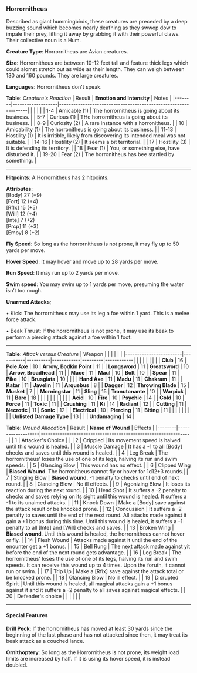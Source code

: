 ### Horrornitheus
Described as giant hummingbirds, these creatures are preceded by a deep buzzing sound which becomes nearly deafning as they swwop dow to impale their prey, lifting it away by grabbing it with their powerful claws. Their collective noun is a Hum.

**Creature Type**: Horrornitheus are Avian creatures.

**Size**: Horrornitheus are between 10-12 feet tall and feature thick legs which could alomst stretch out as wide as their length. They can weigh between 130 and 160 pounds. They are large creatures.

**Languages**: Horrornitheus don't speak.

**Table**: *Creature's Reaction*
| Result | **Emotion and Intensity** | Notes        |
|--------|-------------------|----------------------------------------------------------------|
|        |                                                |                                   |
|   1-4  | Amicable (1) | The horrornitheus is going about its business. |
|   5-7  | Curious (1)  | THe horrornitheus is going about its business. |
|  8-9   | Curiosity (2)     | A rare instance with a horronitheus. |
|   10   | Amicability (1)  | The horronitheus is going about its business. |
|  11-13 | Hostility (1) | It is irritible, likely from discovering its intended meal was not suitable. |
|  14-16 | Hostility (2) | It seems a bit territorial. |
|   17   | Hostility (3) | It is defending its territory. |
|   18   | Fear (1)     | You, or something else, have disturbed it. |
|  19-20 | Fear (2)     | The horronitheus has bee startled by something. |

-----

**Hitpoints**: A Horrornitheus has 2 hitpoints.

**Attributes**:  
[Body] 27 (+9)  
[Fort] 12 (+4)  
[Rflx] 15 (+5)  
[Will] 12 (+4)  
[Inte] 7 (+2)  
[Prcp] 11 (+3)  
[Empy] 8 (+2)  

**Fly Speed**: So long as the horrornitheus is not prone, it may fly up to 50 yards per move.

**Hover Speed**: It may hover and move up to 28 yards per move.

**Run Speed**: It may run up to 2 yards per move.

**Swim speed**: You may swim up to 1 yards per move, presuming the water isn’t too rough.

**Unarmed Attacks**;

 • Kick: The horrornitheus may use its leg a foe within 1 yard. This is a melee force attack.

 • Beak Thrust: If the horrornitheus is not prone, it may use its beak to perform a piercing attack against a foe within 1 foot.

---------------------

**Table**: *Attack versus Creature*
| Weapon                 |          |            |         |            |         |
|------------------------|-----------|----------|------------|---------|------------|
|                        |          |            |         |            |         |
| **Club**                   | 16    | **Pole Axe**      | 10     | **Arrow, Bodkin Point**  | 11 |
| **Longsword**              | 11    | **Greatsword**    | 10     | **Arrow, Broadhead**     | 11 |
| **Mace**                   | 11    | **Maul**          | 10     | **Bolt**                 | 10 |
| **Spear**                  | 11    | **Pike**          | 10     | **Brusgiata** | 10     |  |     |
| **Hand Axe**               | 11    | **Madu** | 11     | **Chakram** | 11    |
| **Katar**                  | 11    | **Javelin**       | 11    | **Arquebus** | 8    |
| **Dagger**                 | 12    | **Throwing Blade** | 15   | **Musket** | 7    |
| **Morningstar**            | 11    | **Sling**         | 15    | **Tronutonante** | 10    |
| **Warpick**                | 11    | **Bare**       | 18 |  |     |
|                        |           |          |            |         |            |
| **Acid**                   | 10     | **Fire**          | 10     | **Psychic** | 14     |
| **Cold**                   | 10     | **Force**         | 11     | **Toxic**  | 11     |
| **Crushing**               | 11     | **Ki**            | 14     | **Radiant** | 12     |
| **Cutting**                | 11     | **Necrotic**      | 11     | **Sonic** | 12    |
| **Electrical**             | 10     | **Piercing**      | 11     | **Biting** | 11    |
|                        |           |          |            |         |            |
| **Unlisted Damage Type** | 13 |    |     | **Undamaging** | 14 |

**Table**: *Wound Allocation*
| Result | **Name of Wound** | Effects                                                        |
|--------|-------------------|----------------------------------------------------------------|
|   1    | Attacker's Choice |                                                                |
|   2    | Crippled          | Its movement speed is halved until this wound is healed.      |
|   3    | Muscle Damage     | It has a -1 to all [Body] checks and saves until this wound is healed. |
|   4    | Leg Break       | The horrornitheus' loses the use of one of its legs, halving its run and swim speeds. |
|   5    | Glancing Blow      | This wound has no effect. |
|   6    | Clipped Wing    | **Biased Wound**. The horronitheus cannot fly or hover for 1d12+3 rounds.|
|   7    | Stinging Blow    | **Biased wound**. -1 penalty to checks until end of next round. |
|   8    | Glancing Blow     | No ill effects.                                     |
|   9    | Agonizing Blow     | It loses its reaction during the next round. |
|   10   | Head Shot        | It suffers a -2 penalty to checks and saves relying on its sight until this wound is healed. It suffers a -1 to its unaimed attacks. |
|   11   | Knock Down        | Make a [Body] save against the attack result or be knocked prone. |
|   12   | Concussion        | It suffers a -2 penalty to saves until the end of the next round. All attacks made against it gain a +1 bonus during this time. Until this wound is healed, it suffers a -1 penalty to all [Inte] and [Will] checks and saves. |
|   13   | Broken Wing       | **Biased wound**. Until this wound is healed, the horrornitheus cannot hover or fly.  |
|   14   | Flesh Wound       | Attacks made against it until the end of the enounter get a +1 bonus. |
|   15   | Bell Rung         | The next attack made against yit before the end of the next round gets advantage.  |
|   16   | Leg Break    | The horrornitheus' loses the use of one of its legs, halving its run and swim speeds. It can receive this wound up to 4 times. Upon the foruth, it cannot run or swim. |
|   17   | Trip Up           | Make a [Rflx] save against the attack total or be knocked prone.                                  |
|   18   | Glancing Blow         | No ill effect. |
|   19   | Disrupted Spirit  | Until this wound is healed, all magical attacks gain a +1 bonus against it and it suffers a -2 penalty to all saves against magical effects. |
|   20   | Defender's choice |                                   |
|        |                                                |                                   |

---------------------

#### Special Features

**Drill Peck**: If the horrornitheus has moved at least 30 yards since the beginning of the last phase and has not attacked since then, it may treat its beak attack as a couched lance.

**Ornithoptery**: So long as the Horrornitheus is not prone, its weight load limits are increased by half. If it is using its hover speed, it is instead doubled.
